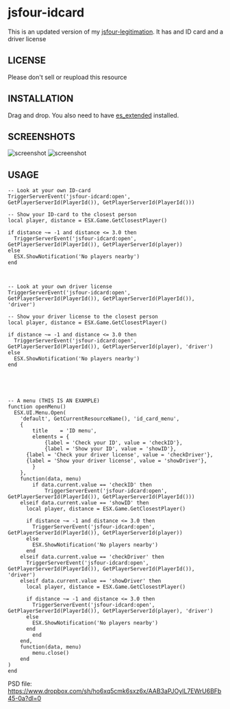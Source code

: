 # jsfour-idcard
This is an updated version of my <a href="https://github.com/jonassvensson4/jsfour-legitimation">jsfour-legitimation<a/>. It has and ID card and a driver license

## LICENSE
Please don't sell or reupload this resource

## INSTALLATION
Drag and drop. 
You also need to have <a href="https://github.com/ESX-Org/es_extended">es_extended</a> installed.


## SCREENSHOTS
![screenshot](https://i.gyazo.com/645a490f474296a9c5ce2a05a16a33c9.png)
![screenshot](https://i.gyazo.com/eea6138be7a9d056acaf0177850ecdde.png)

## USAGE
```
-- Look at your own ID-card
TriggerServerEvent('jsfour-idcard:open', GetPlayerServerId(PlayerId()), GetPlayerServerId(PlayerId()))

-- Show your ID-card to the closest person
local player, distance = ESX.Game.GetClosestPlayer()

if distance ~= -1 and distance <= 3.0 then
  TriggerServerEvent('jsfour-idcard:open', GetPlayerServerId(PlayerId()), GetPlayerServerId(player))
else
  ESX.ShowNotification('No players nearby')
end



-- Look at your own driver license
TriggerServerEvent('jsfour-idcard:open', GetPlayerServerId(PlayerId()), GetPlayerServerId(PlayerId()), 'driver')

-- Show your driver license to the closest person
local player, distance = ESX.Game.GetClosestPlayer()

if distance ~= -1 and distance <= 3.0 then
  TriggerServerEvent('jsfour-idcard:open', GetPlayerServerId(PlayerId()), GetPlayerServerId(player), 'driver')
else
  ESX.ShowNotification('No players nearby')
end





-- A menu (THIS IS AN EXAMPLE)
function openMenu()
  ESX.UI.Menu.Open(
	'default', GetCurrentResourceName(), 'id_card_menu',
	{
		title    = 'ID menu',
		elements = {
			{label = 'Check your ID', value = 'checkID'},
			{label = 'Show your ID', value = 'showID'},
      {label = 'Check your driver license', value = 'checkDriver'},
      {label = 'Show your driver license', value = 'showDriver'},
		}
	},
	function(data, menu)
		if data.current.value == 'checkID' then
			TriggerServerEvent('jsfour-idcard:open', GetPlayerServerId(PlayerId()), GetPlayerServerId(PlayerId()))
    elseif data.current.value == 'showID' then
      local player, distance = ESX.Game.GetClosestPlayer()

      if distance ~= -1 and distance <= 3.0 then
        TriggerServerEvent('jsfour-idcard:open', GetPlayerServerId(PlayerId()), GetPlayerServerId(player))
      else
        ESX.ShowNotification('No players nearby')
      end
    elseif data.current.value == 'checkDriver' then
      TriggerServerEvent('jsfour-idcard:open', GetPlayerServerId(PlayerId()), GetPlayerServerId(PlayerId()), 'driver')
    elseif data.current.value == 'showDriver' then
      local player, distance = ESX.Game.GetClosestPlayer()

      if distance ~= -1 and distance <= 3.0 then
        TriggerServerEvent('jsfour-idcard:open', GetPlayerServerId(PlayerId()), GetPlayerServerId(player), 'driver')
      else
        ESX.ShowNotification('No players nearby')
      end
		end
	end,
	function(data, menu)
		menu.close()
	end
)
end
```

PSD file: https://www.dropbox.com/sh/ho6xq5cmk6sxz6x/AAB3aPJOylL7EWrU6BFb45-0a?dl=0

